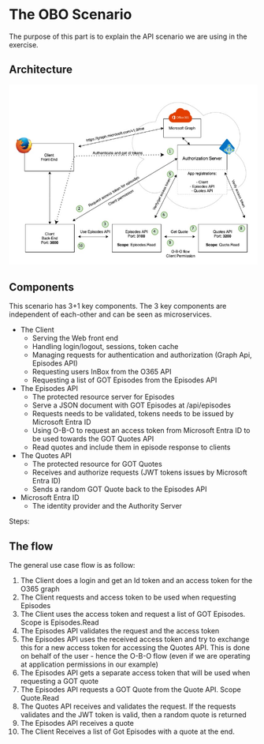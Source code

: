 # The OBO Scenario

The purpose of this part is to explain the API scenario we are using in the exercise.

## Architecture

![The Scenario](../../docs/content/images/o-b-o-scenario.jpg)

## Components

This scenario has 3+1 key components. The 3 key components are independent of each-other and can be seen as microservices.

* The Client
  * Serving the Web front end
  * Handling login/logout, sessions, token cache
  * Managing requests for authentication and authorization (Graph Api, Episodes API)
  * Requesting users InBox from the O365 API
  * Requesting a list of GOT Episodes from the Episodes API
* The Episodes API
  * The protected resource server for Episodes
  * Serve a JSON document with GOT Episodes at /api/episodes
  * Requests needs to be validated, tokens needs to be issued by Microsoft Entra ID
  * Using O-B-O to request an access token from Microsoft Entra ID to be used towards the GOT Quotes API
  * Read quotes and include them in episode response to clients
* The Quotes API
  * The protected resource for GOT Quotes
  * Receives and authorize requests (JWT tokens issues by Microsoft Entra ID)
  * Sends a random GOT Quote back to the Episodes API
* Microsoft Entra ID
  * The identity provider and the Authority Server

Steps:

## The flow

The general use case flow is as follow:

1. The Client does a login and get an Id token and an access token for the O365 graph
2. The Client requests and access token to be used when requesting Episodes
3. The Client uses the access token and request a list of GOT Episodes. Scope is Episodes.Read
4. The Episodes API validates the request and the access token
5. The Episodes API uses the received access token and try to exchange this for a new access token for accessing the Quotes API. This is done on behalf of the user - hence the O-B-O flow (even if we are operating at application permissions in our example)
6. The Episodes API gets a separate access token that will be used when requesting a GOT quote
7. The Episodes API requests a GOT Quote from the Quote API. Scope Quote.Read
8. The Quotes API receives and validates the request. If the requests validates and the JWT token is valid, then a random quote is returned
9. The Episodes API receives a quote
10. The Client Receives a list of Got Episodes with a quote at the end.